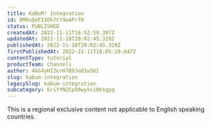 ```yaml
---
title: KaBuM! Integration
id: DM0uQeFIXOk7CY9oAPrf0
status: PUBLISHED
createdAt: 2022-11-11T16:52:59.397Z
updatedAt: 2022-11-18T20:02:45.329Z
publishedAt: 2022-11-18T20:02:45.329Z
firstPublishedAt: 2022-11-11T18:05:29.647Z
contentType: tutorial
productTeam: Channels
author: 46G4yHIZerH7B9Jo0Iw5KI
slug: kabum-integration
legacySlug: kabum-integration
subcategory: 6riYYNZCpO8wyksi8Ksgyq
---
```


<div class="alert alert-warning" role="alert">This is a regional exclusive content not applicable to English speaking countries.</div>
